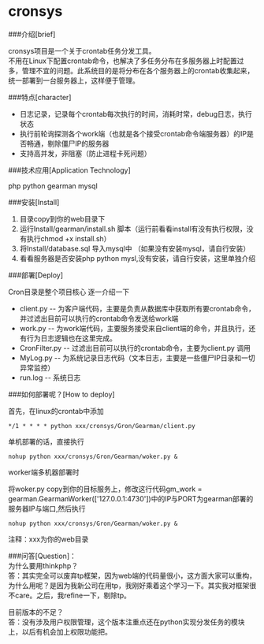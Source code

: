 # cronsys

###介绍[brief]

cronsys项目是一个关于crontab任务分发工具。<br/>
不用在Linux下配置crontab命令，也解决了多任务分布在多服务器上时配置过多，管理不宜的问题。此系统目的是将分布在各个服务器上的crontab收集起来，统一部署到一台服务器上，这样便于管理。

###特点[character]

 - 日志记录，记录每个crontab每次执行的时间，消耗时常，debug日志，执行状态
 - 执行前轮询探测各个work端（也就是各个接受crontab命令端服务器）的IP是否畅通，剔除僵尸IP的服务器
 - 支持高并发，非阻塞（防止进程卡死问题）

###技术应用[Application Technology]

php python gearman mysql

###安装[Install]

 1. 目录copy到你的web目录下
 2. 运行Install/gearman/install.sh 脚本（运行前看看install有没有执行权限，没有执行chmod +x install.sh）
 3. 将Install/database.sql 导入mysql中 （如果没有安装mysql，请自行安装）
 4. 看看服务器是否安装php python mysl,没有安装，请自行安装，这里单独介绍

###部署[Deploy]

Cron目录是整个项目核心
逐一介绍一下

 - client.py --
   为客户端代码，主要是负责从数据库中获取所有要crontab命令，并过滤出目前可以执行的crontab命令发送给work端
 - work.py -- 为work端代码，主要服务接受来自client端的命令，并且执行，还有行为日志逻辑也在这里完成。
 - CronFilter.py -- 过滤出目前可以执行的crontab命令，主要为client.py 调用
 - MyLog.py -- 为系统记录日志代码（文本日志，主要是一些僵尸IP日录和一切异常监控）
 - run.log -- 系统日志

###如何部署呢？[How to deploy]

首先，在linux的crontab中添加

```
*/1 * * * * python xxx/cronsys/Gron/Gearman/client.py
```

单机部署的话，直接执行

```
nohup python xxx/cronsys/Gron/Gearman/woker.py &
```
worker端多机器部署时 <br/>

将woker.py copy到你的目标服务上，修改这行代码gm_work = gearman.GearmanWorker(['127.0.0.1:4730'])中的IP与PORT为gearman部署的服务器IP与端口,然后执行

```
nohup python xxx/cronsys/Gron/Gearman/woker.py &
```

注释：xxx为你的web目录


###问答[Question]：<br/>
为什么要用thinkphp？<br/>
答：其实完全可以废弃tp框架，因为web端的代码量很小，这方面大家可以重构，为什么用呢？是因为我新公司在用tp，我刚好乘着这个学习一下。其实我对框架很不care。之后，我refine一下，剔除tp。

目前版本的不足？<br/>
答：没有涉及用户权限管理，这个版本注重点还在python实现分发任务的模块上，以后有机会加上权限功能把。

